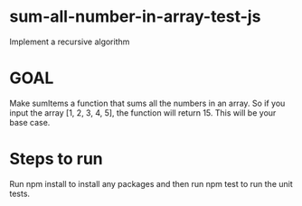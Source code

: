 # sum-all-number-in-array-test-js
Implement a recursive algorithm
# GOAL
Make sumItems a function that sums all the numbers in an array. So if you input the array [1, 2, 3, 4, 5], the function will return 15. This will be your base case.
# Steps to run
Run npm install to install any packages and then run npm test to run the unit tests.
